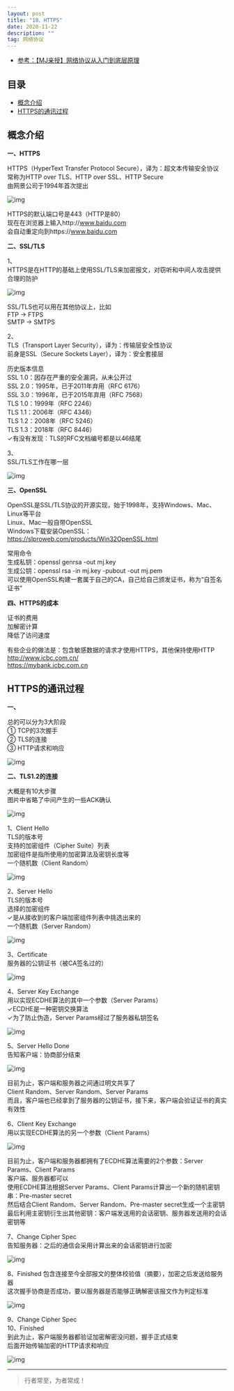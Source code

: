 ```yaml
---
layout: post
title: "18、HTTPS"
date: 2020-11-22
description: ""
tag: 网络协议
---
```




- [参考：【MJ亲授】网络协议从入门到底层原理](https://ke.qq.com/course/2900359)



## 目录

* [概念介绍](#content1)
* [HTTPS的通讯过程](#content2)






<!-- ************************************************ -->
## <a id="content1"></a>概念介绍

**一、HTTPS**

HTTPS（HyperText Transfer Protocol Secure），译为：超文本传输安全协议     
常称为HTTP over TLS、HTTP over SSL、HTTP Secure     
由网景公司于1994年首次提出     

<img src="/images/Network/https1.png" alt="img">

HTTPS的默认端口号是443（HTTP是80）    
现在在浏览器上输入http://www.baidu.com    
会自动重定向到https://www.baidu.com      


**二、SSL/TLS**

1、     
HTTPS是在HTTP的基础上使用SSL/TLS来加密报文，对窃听和中间人攻击提供合理的防护   

<img src="/images/Network/https2.png" alt="img">

SSL/TLS也可以用在其他协议上，比如     
FTP → FTPS    
SMTP → SMTPS     

2、     
TLS（Transport Layer Security），译为：传输层安全性协议       
前身是SSL（Secure Sockets Layer），译为：安全套接层     

历史版本信息       
SSL 1.0：因存在严重的安全漏洞，从未公开过       
SSL 2.0：1995年，已于2011年弃用（RFC 6176）        
SSL 3.0：1996年，已于2015年弃用（RFC 7568）        
TLS 1.0：1999年（RFC 2246）        
TLS 1.1：2006年（RFC 4346）        
TLS 1.2：2008年（RFC 5246）        
TLS 1.3：2018年（RFC 8446）        
✓有没有发现：TLS的RFC文档编号都是以46结尾     

3、     
SSL/TLS工作在哪一层

<img src="/images/Network/https3.png" alt="img">


**三、OpenSSL**

OpenSSL是SSL/TLS协议的开源实现，始于1998年，支持Windows、Mac、Linux等平台        
Linux、Mac一般自带OpenSSL        
Windows下载安装OpenSSL：https://slproweb.com/products/Win32OpenSSL.html        

常用命令        
生成私钥：openssl genrsa -out mj.key        
生成公钥：openssl rsa -in mj.key -pubout -out mj.pem        
可以使用OpenSSL构建一套属于自己的CA，自己给自己颁发证书，称为“自签名证书”        

**四、HTTPS的成本**

证书的费用       
加解密计算       
降低了访问速度       

有些企业的做法是：包含敏感数据的请求才使用HTTPS，其他保持使用HTTP       
http://www.icbc.com.cn/       
https://mybank.icbc.com.cn       


<!-- ************************************************ -->
## <a id="content2"></a>HTTPS的通讯过程

**一、**

总的可以分为3大阶段   
① TCP的3次握手   
② TLS的连接   
③ HTTP请求和响应    

<img src="/images/Network/https4.png" alt="img">

**二、TLS1.2的连接**

大概是有10大步骤     
图片中省略了中间产生的一些ACK确认     

<img src="/images/Network/https5.png" alt="img">

1、Client Hello     
TLS的版本号       
支持的加密组件（Cipher Suite）列表       
加密组件是指所使用的加密算法及密钥长度等       
一个随机数（Client Random）       

<img src="/images/Network/https6.png" alt="img">

2、Server Hello      
TLS的版本号    
选择的加密组件     
✓是从接收到的客户端加密组件列表中挑选出来的    
一个随机数（Server Random）   

<img src="/images/Network/https7.png" alt="img">

3、Certificate    
服务器的公钥证书（被CA签名过的）   

<img src="/images/Network/https8.png" alt="img">

4、Server Key Exchange     
用以实现ECDHE算法的其中一个参数（Server Params）     
✓ECDHE是一种密钥交换算法     
✓为了防止伪造，Server Params经过了服务器私钥签名     

<img src="/images/Network/https9.png" alt="img">


5、Server Hello Done      
告知客户端：协商部分结束   

<img src="/images/Network/https10.png" alt="img">

目前为止，客户端和服务器之间通过明文共享了      
Client Random、Server Random、Server Params      
而且，客户端也已经拿到了服务器的公钥证书，接下来，客户端会验证证书的真实有效性      

6、Client Key Exchange       
用以实现ECDHE算法的另一个参数（Client Params）        

<img src="/images/Network/https11.png" alt="img">

目前为止，客户端和服务器都拥有了ECDHE算法需要的2个参数：Server Params、Client Params       
客户端、服务器都可以       
使用ECDHE算法根据Server Params、Client Params计算出一个新的随机密钥串：Pre-master secret       
然后结合Client Random、Server Random、Pre-master secret生成一个主密钥       
最后利用主密钥衍生出其他密钥：客户端发送用的会话密钥、服务器发送用的会话密钥等       

7、Change Cipher Spec      
告知服务器：之后的通信会采用计算出来的会话密钥进行加密   

<img src="/images/Network/https12.png" alt="img">  

8、Finished
包含连接至今全部报文的整体校验值（摘要），加密之后发送给服务器     
这次握手协商是否成功，要以服务器是否能够正确解密该报文作为判定标准     

<img src="/images/Network/https13.png" alt="img">  


9、Change Cipher Spec    
10、Finished     
到此为止，客户端服务器都验证加密解密没问题，握手正式结束    
后面开始传输加密的HTTP请求和响应    

<img src="/images/Network/https14.png" alt="img">  





----------
>  行者常至，为者常成！


